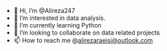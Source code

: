 - 👋 Hi, I’m @Alireza247
- 👀 I’m interested in data analysis.
- 🌱 I’m currently learning Python
- 💞️ I’m looking to collaborate on data related projects
- 📫 How to reach me @alirezaraeisi@outlook.com

<!---
Alireza247/Alireza247 is a ✨ special ✨ repository because its `README.md` (this file) appears on your GitHub profile.
You can click the Preview link to take a look at your changes.
--->
